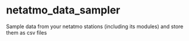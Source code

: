 # netatmo_data_sampler
Sample data from your netatmo stations (including its modules) and store them as csv files
